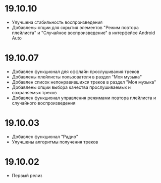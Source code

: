 19.10.10
========
* Улучшена стабильность воспроизведения
* Добавлены опции для скрытия элементов "Режим повтора плейлиста" и "Случайное воспроизведение"
в интерфейсе Android Auto

19.10.07
========
* Добавлен функционал для оффлайн прослушивания треков
* Добавлены плейлисты пользователя в раздел "Моя музыка"
* Добавлен список непонравившихся треков в раздел "Моя музыка"
* Добавлены опции выбора качества прослушиваемых и сохраняемых треков
* Добавлен функционал управления режимами повтора плейлиста и случайного воспроизведения

19.10.03
========
* Добавлен функционал "Радио"
* Улучшены алгоритмы получения треков

19.10.02
========
* Первый релиз